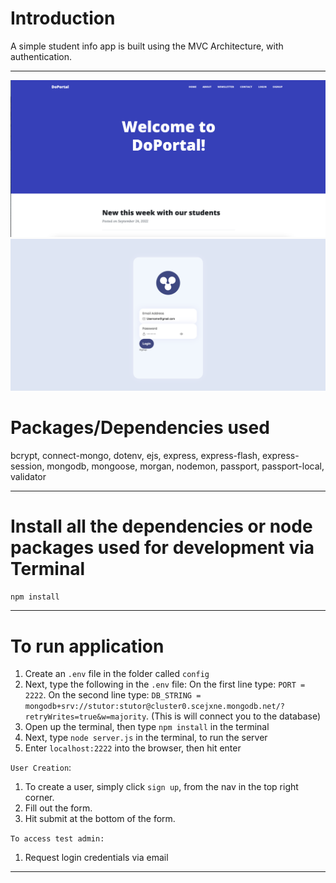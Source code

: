 # Introduction

A simple student info app is built using the MVC Architecture, with authentication.

---

![home page](image/doPortalHome.png)
![login page](image/doPortalLogin.png)


<!-- > Be sure to add that lovely star 😀 and fork it for your own copy

--- -->

<!-- # Objectives

- It's a beginner level app created to understand how MVC concept and logins are added

--- -->

<!-- # Who is this for? 

- It's for beginners & intermediates with little more experience, to help understand the various aspects of building a node app with some complex features

--- -->

# Packages/Dependencies used 

bcrypt, connect-mongo, dotenv, ejs, express, express-flash, express-session, mongodb, mongoose, morgan, nodemon, passport, passport-local, validator

---

# Install all the dependencies or node packages used for development via Terminal

`npm install` 

---

# To run application





1. Create an `.env` file in the folder called `config`
2. Next, type the following in the `.env` file:
On the first line type: `PORT = 2222`.
On the second line type:
`DB_STRING = mongodb+srv://stutor:stutor@cluster0.scejxne.mongodb.net/?retryWrites=true&w=majority`.
(This is will connect you to the database)
3. Open up the terminal, then type `npm install` in the terminal
  4. Next, type `node server.js` in the terminal, to run the server
  5. Enter `localhost:2222` into the browser, then hit enter 

  `User Creation`:
1. To create a user, simply click `sign up`, from the nav in the top right corner.
2. Fill out the form.
3. Hit submit at the bottom of the form.

`To access test admin:`
1. Request login credentials via email
<!-- 1. Logout (if you haven’t logged out from previous user yet)
2. click login,  enter: Username: johnb@gmail.com . Pass: johnjohnb
3. View the all of the users, select the user you created.
4. Place the users into the classes you want them to be in -->
 ---
 



 <!-- Have fun testing and improving it! 😎 -->


